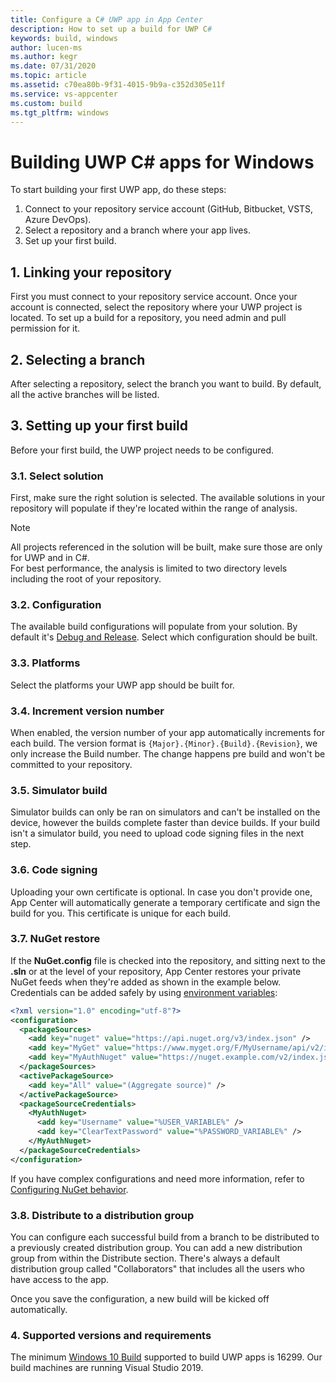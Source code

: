 ```yaml
---
title: Configure a C# UWP app in App Center
description: How to set up a build for UWP C#
keywords: build, windows
author: lucen-ms
ms.author: kegr
ms.date: 07/31/2020
ms.topic: article
ms.assetid: c70ea80b-9f31-4015-9b9a-c352d305e11f
ms.service: vs-appcenter
ms.custom: build
ms.tgt_pltfrm: windows
---
```


# Building UWP C# apps for Windows
To start building your first UWP app, do these steps:

1. Connect to your repository service account (GitHub, Bitbucket, VSTS, Azure DevOps).
2. Select a repository and a branch where your app lives.
3. Set up your first build.

## 1. Linking your repository
First you must connect to your repository service account. Once your account is connected, select the repository where your UWP project is located. To set up a build for a repository, you need admin and pull permission for it.

## 2. Selecting a branch
After selecting a repository, select the branch you want to build. By default, all the active branches will be listed. 

## 3. Setting up your first build
Before your first build, the UWP project needs to be configured.

### 3.1. Select solution
First, make sure the right solution is selected. The available solutions in your repository will populate if they're located within the range of analysis. 

> [!NOTE]
> All projects referenced in the solution will be built, make sure those are only for UWP and in C#.</br>
> For best performance, the analysis is limited to two directory levels including the root of your repository. 

### 3.2. Configuration
The available build configurations will populate from your solution. By default it's [Debug and Release](https://blogs.windows.com/buildingapps/2015/08/20/net-native-what-it-means-for-universal-windows-platform-uwp-developers/#rwdxOEJDZ2piSGPk.97). Select which configuration should be built.

### 3.3. Platforms
Select the platforms your UWP app should be built for.

### 3.4. Increment version number
When enabled, the version number of your app automatically increments for each build. The version format is `{Major}.{Minor}.{Build}.{Revision}`, we only increase the Build number. The change happens pre build and won't be committed to your repository.

### 3.5. Simulator build
Simulator builds can only be ran on simulators and can't be installed on the device, however the builds complete faster than device builds. If your build isn't a simulator build, you need to upload code signing files in the next step.

### 3.6. Code signing
Uploading your own certificate is optional. In case you don't provide one, App Center will automatically generate a temporary certificate and sign the build for you. This certificate is unique for each build.

### 3.7. NuGet restore
If the **NuGet.config** file is checked into the repository, and sitting next to the **.sln** or at the level of your repository, App Center restores your private NuGet feeds when they're added as shown in the example below. Credentials can be added safely by using [environment variables](~/build/custom/scripts/index.md):

```xml
<?xml version="1.0" encoding="utf-8"?>
<configuration>
  <packageSources>
    <add key="nuget" value="https://api.nuget.org/v3/index.json" />
    <add key="MyGet" value="https://www.myget.org/F/MyUsername/api/v2/index.json" />
    <add key="MyAuthNuget" value="https://nuget.example.com/v2/index.json" />
  </packageSources>
  <activePackageSource>
    <add key="All" value="(Aggregate source)" />
  </activePackageSource>
  <packageSourceCredentials>
    <MyAuthNuget>
      <add key="Username" value="%USER_VARIABLE%" />
      <add key="ClearTextPassword" value="%PASSWORD_VARIABLE%" />
    </MyAuthNuget>
  </packageSourceCredentials>
</configuration>
```

If you have complex configurations and need more information, refer to [Configuring NuGet behavior](https://docs.microsoft.com/nuget/consume-packages/configuring-nuget-behavior).

### 3.8. Distribute to a distribution group
You can configure each successful build from a branch to be distributed to a previously created distribution group. You can add a new distribution group from within the Distribute section. There's always a default distribution group called "Collaborators" that includes all the users who have access to the app.

Once you save the configuration, a new build will be kicked off automatically.

### 4. Supported versions and requirements
The minimum [Windows 10 Build](https://docs.microsoft.com/windows/uwp/updates-and-versions/choose-a-uwp-version) supported to build UWP apps is 16299. Our build machines are running Visual Studio 2019.
